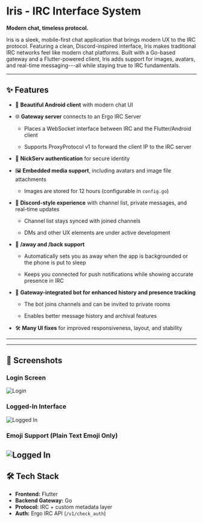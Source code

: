 # Iris - IRC Interface System

**Modern chat, timeless protocol.**

Iris is a sleek, mobile-first chat application that brings modern UX to the IRC protocol. Featuring a clean, Discord-inspired interface, Iris makes traditional IRC networks feel like modern chat platforms. Built with a Go-based gateway and a Flutter-powered client, Iris adds support for images, avatars, and real-time messaging---all while staying true to IRC fundamentals.

---

✨ Features
----------

-   📱 **Beautiful Android client** with modern chat UI

-   🌐 **Gateway server** connects to an Ergo IRC Server

    -   Places a WebSocket interface between IRC and the Flutter/Android client

    -   Supports ProxyProtocol v1 to forward the client IP to the IRC server

-   🔐 **NickServ authentication** for secure identity

-   🖼️ **Embedded media support**, including avatars and image file attachments

    -   Images are stored for 12 hours (configurable in `config.go`)

-   💬 **Discord-style experience** with channel list, private messages, and real-time updates

    -   Channel list stays synced with joined channels

    -   DMs and other UX elements are under active development

-   🌙 **/away and /back support**

    -   Automatically sets you as away when the app is backgrounded or the phone is put to sleep

    -   Keeps you connected for push notifications while showing accurate presence in IRC

-   🤖 **Gateway-integrated bot for enhanced history and presence tracking**

    -   The bot joins channels and can be invited to private rooms

    -   Enables better message history and archival features

-   🛠️ **Many UI fixes** for improved responsiveness, layout, and stability

* * * * *

---

## 📸 Screenshots

### Login Screen
![Login](screenshots/login.jpg)

### Logged-In Interface
![Logged In](screenshots/logged_in.jpg)

### Emoji Support (Plain Text Emoji Only)
![Logged In](screenshots/emoji.jpg)
---

## 🛠️ Tech Stack

- **Frontend:** Flutter
- **Backend Gateway:** Go
- **Protocol:** IRC + custom metadata layer
- **Auth:** Ergo IRC API (`/v1/check_auth`)